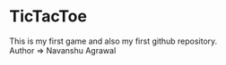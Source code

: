 # TicTacToe
This is my first game and also my first github repository.<br>
Author => Navanshu Agrawal 
